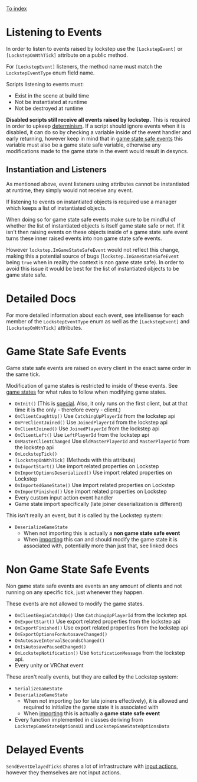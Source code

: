 
[To index](index.md)

# Listening to Events

In order to listen to events raised by lockstep use the `[LockstepEvent]` or `[LockstepOnNthTick]` attribute on a public method.

For `[LockstepEvent]` listeners, the method name must match the `LockstepEventType` enum field name.

Scripts listening to events must:

- Exist in the scene at build time
- Not be instantiated at runtime
- Not be destroyed at runtime

**Disabled scripts still receive all events raised by lockstep.** This is required in order to upkeep [determinism](game-states.md#determinism). If a script should ignore events when it is disabled, it can do so by checking a variable inside of the event handler and early returning, however keep in mind that in [game state safe events](#game-state-safe-events) this variable must also be a game state safe variable, otherwise any modifications made to the game state in the event would result in desyncs.

## Instantiation and Listeners

As mentioned above, event listeners using attributes cannot be instantiated at runtime, they simply would not receive any event.

If listening to events on instantiated objects is required use a manager which keeps a list of instantiated objects.

When doing so for game state safe events make sure to be mindful of whether the list of instantiated objects is itself game state safe or not. If it isn't then raising events on these objects inside of a game state safe event turns these inner raised events into non game state safe events.

However `lockstep.InGameStateSafeEvent` would not reflect this change, making this a potential source of bugs (`lockstep.InGameStateSafeEvent` being `true` when in reality the context is non game state safe). In order to avoid this issue it would be best for the list of instantiated objects to be game state safe.

# Detailed Docs

For more detailed information about each event, see intellisense for each member of the `LockstepEventType` enum as well as the `[LockstepEvent]` and `[LockstepOnNthTick]` attributes.

# Game State Safe Events

Game state safe events are raised on every client in the exact same order in the same tick.

Modification of game states is restricted to inside of these events. See [game states](game-states.md) for what rules to follow when modifying game states.

- `OnInit()` (This is [special](data-lifecycle.md#first-client). Also, it only runs on the first client, but at that time it is the only - therefore every - client.)
- `OnClientCaughtUp()` Use `CatchingUpPlayerId` from the lockstep api
- `OnPreClientJoined()` Use `JoinedPlayerId` from the lockstep api
- `OnClientJoined()` Use `JoinedPlayerId` from the lockstep api
- `OnClientLeft()` Use `LeftPlayerId` from the lockstep api
- `OnMasterClientChanged` Use `OldMasterPlayerId` and `MasterPlayerId` from the lockstep api
- `OnLockstepTick()`
- `[LockstepOnNthTick]` (Methods with this attribute)
- `OnImportStart()` Use import related properties on Lockstep
- `OnImportOptionsDeserialized()` Use import related properties on Lockstep
- `OnImportedGameState()` Use import related properties on Lockstep
- `OnImportFinished()` Use import related properties on Lockstep
- Every custom input action event handler
- Game state import specifically (late joiner deserialization is different)

This isn't really an event, but it is called by the Lockstep system:

- `DeserializeGameState`
  - When not importing this is actually a **non game state safe event**
  - When [importing](game-states.md#exports-and-imports) this can and should modify the game state it is associated with, potentially more than just that, see linked docs

# Non Game State Safe Events

Non game state safe events are events an any amount of clients and not running on any specific tick, just whenever they happen.

These events are not allowed to modify the game states.

- `OnClientBeginCatchUp()` Use `CatchingUpPlayerId` from the lockstep api.
- `OnExportStart()` Use export related properties from the lockstep api
- `OnExportFinished()` Use export related properties from the lockstep api
- `OnExportOptionsForAutosaveChanged()`
- `OnAutosaveIntervalSecondsChanged()`
- `OnIsAutosavePausedChanged()`
- `OnLockstepNotification()` Use `NotificationMessage` from the lockstep api.
- Every unity or VRChat event

These aren't really events, but they are called by the Lockstep system:

- `SerializeGameState`
- `DeserializeGameState`
  - When not importing (so for late joiners effectively), it is allowed and required to initialize the game state it is associated with
  - When [importing](game-states.md#exports-and-imports) this is actually a **game state safe event**
- Every function implemented in classes deriving from `LockstepGameStateOptionsUI` and `LockstepGameStateOptionsData`

# Delayed Events

`SendEventDelayedTicks` shares a lot of infrastructure with [input actions](input-actions.md), however they themselves are not input actions.
